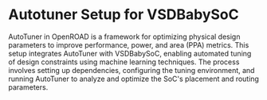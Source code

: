 # Autotuner Setup for VSDBabySoC
AutoTuner in OpenROAD is a framework for optimizing physical design parameters to improve performance, power, and area (PPA) metrics. This setup integrates AutoTuner with VSDBabySoC, enabling automated tuning of design constraints using machine learning techniques. The process involves setting up dependencies, configuring the tuning environment, and running AutoTuner to analyze and optimize the SoC's placement and routing parameters.
